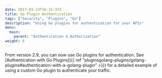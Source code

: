 ```yaml
---
date: 2017-03-23T16:15:37Z
title: Go Plugin Authentication
tags: ["Security", "Plugins", "Go"]
description: "Using Go plugins for authentication for your APIs"
menu:
  main:
    parent: "Authentication & Authorization"
weight: 6 
---
```


From version 2.9, you can now use Go plugins for authentication. See [Authentication with Go Plugins]({{ ref "pluginsgolang-plugins/golang-plugins#authentication-with-a-golang-plugin" >}}) for a detailed example of using a custom Go plugin to authenticate your traffic.